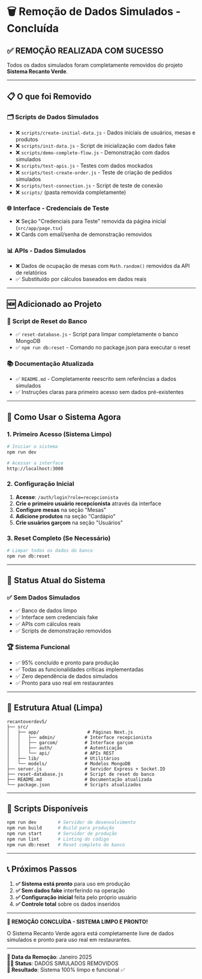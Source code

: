 # 🗑️ Remoção de Dados Simulados - Concluída

## ✅ **REMOÇÃO REALIZADA COM SUCESSO**

Todos os dados simulados foram completamente removidos do projeto **Sistema Recanto Verde**.

---

## 📋 **O que foi Removido**

### 🗂️ **Scripts de Dados Simulados**
- ❌ `scripts/create-initial-data.js` - Dados iniciais de usuários, mesas e produtos
- ❌ `scripts/init-data.js` - Script de inicialização com dados fake
- ❌ `scripts/demo-complete-flow.js` - Demonstração com dados simulados
- ❌ `scripts/test-apis.js` - Testes com dados mockados
- ❌ `scripts/test-create-order.js` - Teste de criação de pedidos simulados
- ❌ `scripts/test-connection.js` - Script de teste de conexão
- ❌ `scripts/` (pasta removida completamente)

### 🌐 **Interface - Credenciais de Teste**
- ❌ Seção "Credenciais para Teste" removida da página inicial (`src/app/page.tsx`)
- ❌ Cards com email/senha de demonstração removidos

### 📊 **APIs - Dados Simulados**
- ❌ Dados de ocupação de mesas com `Math.random()` removidos da API de relatórios
- ✅ Substituído por cálculos baseados em dados reais

---

## 🆕 **Adicionado ao Projeto**

### 🔄 **Script de Reset do Banco**
- ✅ `reset-database.js` - Script para limpar completamente o banco MongoDB
- ✅ `npm run db:reset` - Comando no package.json para executar o reset

### 📚 **Documentação Atualizada**
- ✅ `README.md` - Completamente reescrito sem referências a dados simulados
- ✅ Instruções claras para primeiro acesso sem dados pré-existentes

---

## 🚀 **Como Usar o Sistema Agora**

### 1. **Primeiro Acesso (Sistema Limpo)**
```bash
# Iniciar o sistema
npm run dev

# Acessar a interface
http://localhost:3000
```

### 2. **Configuração Inicial**
1. **Acesse**: `/auth/login?role=recepcionista`
2. **Crie o primeiro usuário recepcionista** através da interface
3. **Configure mesas** na seção "Mesas"
4. **Adicione produtos** na seção "Cardápio"
5. **Crie usuários garçom** na seção "Usuários"

### 3. **Reset Completo (Se Necessário)**
```bash
# Limpar todos os dados do banco
npm run db:reset
```

---

## 🎯 **Status Atual do Sistema**

### ✅ **Sem Dados Simulados**
- ✅ Banco de dados limpo
- ✅ Interface sem credenciais fake
- ✅ APIs com cálculos reais
- ✅ Scripts de demonstração removidos

### 🏆 **Sistema Funcional**
- ✅ 95% concluído e pronto para produção
- ✅ Todas as funcionalidades críticas implementadas
- ✅ Zero dependência de dados simulados
- ✅ Pronto para uso real em restaurantes

---

## 📁 **Estrutura Atual (Limpa)**

```
recantoverdev5/
├── src/
│   ├── app/                  # Páginas Next.js
│   │   ├── admin/           # Interface recepcionista
│   │   ├── garcom/          # Interface garçom
│   │   ├── auth/            # Autenticação
│   │   └── api/             # APIs REST
│   ├── lib/                 # Utilitários
│   └── models/              # Modelos MongoDB
├── server.js                # Servidor Express + Socket.IO
├── reset-database.js        # Script de reset do banco
├── README.md                # Documentação atualizada
└── package.json             # Scripts atualizados
```

---

## 🔧 **Scripts Disponíveis**

```bash
npm run dev        # Servidor de desenvolvimento
npm run build      # Build para produção
npm run start      # Servidor de produção
npm run lint       # Linting do código
npm run db:reset   # Reset completo do banco
```

---

## 📞 **Próximos Passos**

1. **✅ Sistema está pronto** para uso em produção
2. **✅ Sem dados fake** interferindo na operação
3. **✅ Configuração inicial** feita pelo próprio usuário
4. **✅ Controle total** sobre os dados inseridos

---

**🎉 REMOÇÃO CONCLUÍDA - SISTEMA LIMPO E PRONTO!** 

O Sistema Recanto Verde agora está completamente livre de dados simulados e pronto para uso real em restaurantes.

---

**📅 Data da Remoção**: Janeiro 2025  
**👨‍💻 Status**: DADOS SIMULADOS REMOVIDOS  
**🎯 Resultado**: Sistema 100% limpo e funcional ✅ 